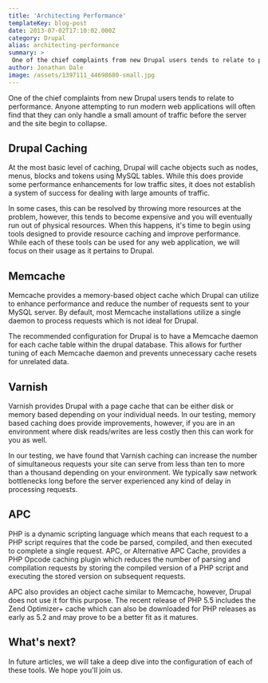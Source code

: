 ```yaml
---
title: 'Architecting Performance'
templateKey: blog-post
date: 2013-07-02T17:10:02.000Z
category: Drupal
alias: architecting-performance
summary: > 
 One of the chief complaints from new Drupal users tends to relate to performance. Anyone attempting to run modern web applications will often find that they can only handle a small amount of traffic before the server and the site begin to collapse.
author: Jonathan Dale
image: /assets/1397111_44698680-small.jpg
---
```


One of the chief complaints from new Drupal users tends to relate to performance. Anyone attempting to run modern web applications will often find that they can only handle a small amount of traffic before the server and the site begin to collapse.

Drupal Caching
--------------

At the most basic level of caching, Drupal will cache objects such as nodes, menus, blocks and tokens using MySQL tables. While this does provide some performance enhancements for low traffic sites, it does not establish a system of success for dealing with large amounts of traffic.

In some cases, this can be resolved by throwing more resources at the problem, however, this tends to become expensive and you will eventually run out of physical resources. When this happens, it's time to begin using tools designed to provide resource caching and improve performance. While each of these tools can be used for any web application, we will focus on their usage as it pertains to Drupal.

Memcache
--------

Memcache provides a memory-based object cache which Drupal can utilize to enhance performance and reduce the number of requests sent to your MySQL server. By default, most Memcache installations utilize a single daemon to process requests which is not ideal for Drupal.

The recommended configuration for Drupal is to have a Memcache daemon for each cache table within the drupal database. This allows for further tuning of each Memcache daemon and prevents unnecessary cache resets for unrelated data.

Varnish
-------

Varnish provides Drupal with a page cache that can be either disk or memory based depending on your individual needs. In our testing, memory based caching does provide improvements, however, if you are in an environment where disk reads/writes are less costly then this can work for you as well.

In our testing, we have found that Varnish caching can increase the number of simultaneous requests your site can serve from less than ten to more than a thousand depending on your environment. We typically saw network bottlenecks long before the server experienced any kind of delay in processing requests.

APC
---

PHP is a dynamic scripting language which means that each request to a PHP script requires that the code be parsed, compiled, and then executed to complete a single request. APC, or Alternative APC Cache, provides a PHP Opcode caching plugin which reduces the number of parsing and compilation requests by storing the compiled version of a PHP script and executing the stored version on subsequent requests.

APC also provides an object cache similar to Memcache, however, Drupal does not use it for this purpose. The recent release of PHP 5.5 includes the Zend Optimizer+ cache which can also be downloaded for PHP releases as early as 5.2 and may prove to be a better fit as it matures.

What's next?
------------

In future articles, we will take a deep dive into the configuration of each of these tools. We hope you'll join us.